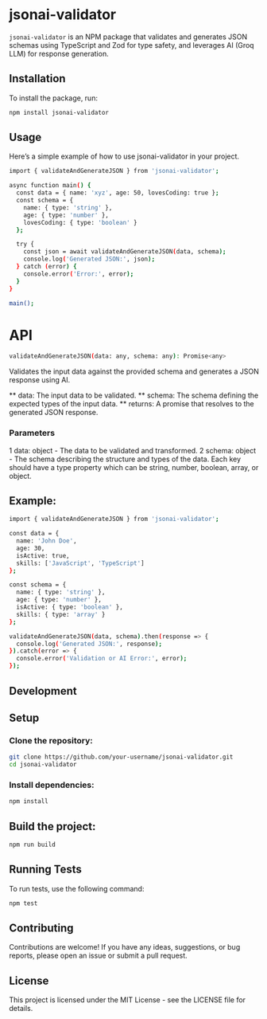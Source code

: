 # jsonai-validator

`jsonai-validator` is an NPM package that validates and generates JSON schemas using TypeScript and Zod for type safety, and leverages AI (Groq LLM) for response generation.

## Installation

To install the package, run:

```bash
npm install jsonai-validator
```

## Usage
Here’s a simple example of how to use jsonai-validator in your project.

```bash
import { validateAndGenerateJSON } from 'jsonai-validator';

async function main() {
  const data = { name: 'xyz', age: 50, lovesCoding: true };
  const schema = {
    name: { type: 'string' },
    age: { type: 'number' },
    lovesCoding: { type: 'boolean' }
  };

  try {
    const json = await validateAndGenerateJSON(data, schema);
    console.log('Generated JSON:', json);
  } catch (error) {
    console.error('Error:', error);
  }
}

main();
```


# API
```bash
validateAndGenerateJSON(data: any, schema: any): Promise<any>
```
Validates the input data against the provided schema and generates a JSON response using AI.

** data: The input data to be validated.
** schema: The schema defining the expected types of the input data.
** returns: A promise that resolves to the generated JSON response.

### Parameters
1 data: object - The data to be validated and transformed.
2 schema: object - The schema describing the structure and types of the data. Each key should have a type property which can be string, number, boolean, array, or object.

## Example:
```bash
import { validateAndGenerateJSON } from 'jsonai-validator';

const data = {
  name: 'John Doe',
  age: 30,
  isActive: true,
  skills: ['JavaScript', 'TypeScript']
};

const schema = {
  name: { type: 'string' },
  age: { type: 'number' },
  isActive: { type: 'boolean' },
  skills: { type: 'array' }
};

validateAndGenerateJSON(data, schema).then(response => {
  console.log('Generated JSON:', response);
}).catch(error => {
  console.error('Validation or AI Error:', error);
});
```

## Development

## Setup
### Clone the repository:

```bash
git clone https://github.com/your-username/jsonai-validator.git
cd jsonai-validator
```

### Install dependencies:

```bash
npm install
```

## Build the project:

```bash
npm run build
```

## Running Tests
To run tests, use the following command:

```bash
npm test
```

## Contributing
Contributions are welcome! If you have any ideas, suggestions, or bug reports, please open an issue or submit a pull request.

## License
This project is licensed under the MIT License - see the LICENSE file for details.
